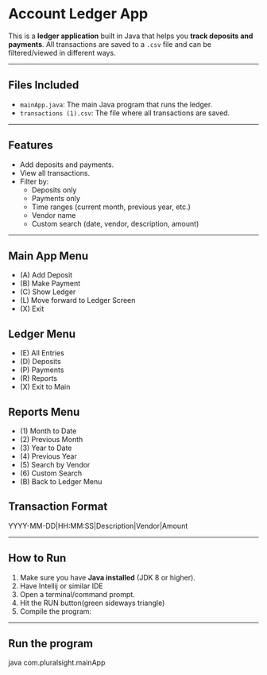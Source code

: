 # Account Ledger App

This is a **ledger application** built in Java that helps you **track deposits and payments**. All transactions are saved to a `.csv` file and can be filtered/viewed in different ways.

---

## Files Included
- `mainApp.java`: The main Java program that runs the ledger.
- `transactions (1).csv`: The file where all transactions are saved.

---

## Features
- Add deposits and payments.
- View all transactions.
- Filter by:
  - Deposits only
  - Payments only
  - Time ranges (current month, previous year, etc.)
  - Vendor name
  - Custom search (date, vendor, description, amount)

---

## Main App Menu
- (A) Add Deposit
- (B) Make Payment
- (C) Show Ledger
- (L) Move forward to Ledger Screen
- (X) Exit

## Ledger Menu
- (E) All Entries
- (D) Deposits
- (P) Payments
- (R) Reports
- (X) Exit to Main

## Reports Menu
- (1) Month to Date
- (2) Previous Month
- (3) Year to Date
- (4) Previous Year
- (5) Search by Vendor
- (6) Custom Search
- (B) Back to Ledger Menu

## Transaction Format
YYYY-MM-DD|HH:MM:SS|Description|Vendor|Amount

---

## How to Run

1. Make sure you have **Java installed** (JDK 8 or higher).
2. Have Intellij or similar IDE
3. Open a terminal/command prompt.
4. Hit the RUN button(green sideways triangle)
5. Compile the program:

---

## Run the program
java com.pluralsight.mainApp
